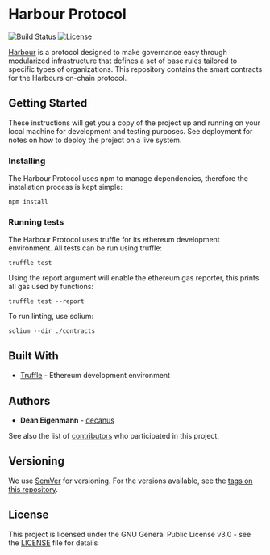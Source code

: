 # Harbour Protocol

[![Build Status](https://travis-ci.com/decanus/protocol.svg?token=SGE7GHsjEHmsR4VosLJx&branch=development)](https://travis-ci.com/decanus/protocol) [![License](https://img.shields.io/badge/License-GPL--3.0-blue.svg)](LICENSE)

[Harbour](https://harbour.tokenate.io) is a protocol designed to make governance easy through modularized infrastructure that defines a set of base rules tailored to specific types of organizations. This repository contains the smart contracts for the Harbours on-chain protocol. 

## Getting Started

These instructions will get you a copy of the project up and running on your local machine for development and testing purposes. See deployment for notes on how to deploy the project on a live system.

### Installing

The Harbour Protocol uses npm to manage dependencies, therefore the installation process is kept simple:

```
npm install
```

### Running tests

The Harbour Protocol uses truffle for its ethereum development environment. All tests can be run using truffle:

```
truffle test
```

Using the report argument will enable the ethereum gas reporter, this prints all gas used by functions:

```
truffle test --report
```

To run linting, use solium:

```
solium --dir ./contracts
```

## Built With
* [Truffle](https://github.com/trufflesuite/truffle) - Ethereum development environment 

## Authors

* **Dean Eigenmann** - [decanus](https://github.com/decanus)

See also the list of [contributors](https://github.com/decanus/protocol/contributors) who participated in this project.

## Versioning

We use [SemVer](http://semver.org/) for versioning. For the versions available, see the [tags on this repository](https://github.com/decanus/protocol/tags).

## License

This project is licensed under the GNU General Public License v3.0 - see the [LICENSE](LICENSE) file for details
